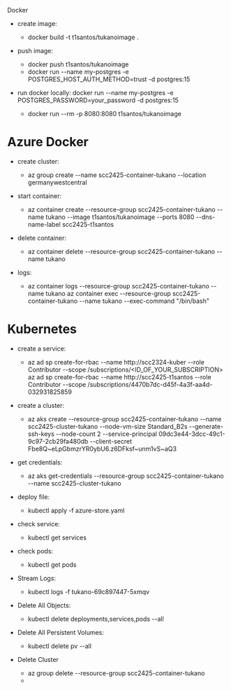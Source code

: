 Docker
* create image:
    -   docker build -t t1santos/tukanoimage .
* push image:
  -  docker push t1santos/tukanoimage
  -   docker run --name my-postgres -e POSTGRES_HOST_AUTH_METHOD=trust -d postgres:15
* run docker locally:
  docker run --name my-postgres -e POSTGRES_PASSWORD=your_password -d postgres:15

    - docker run --rm -p 8080:8080 t1santos/tukanoimage
# Azure Docker
* create cluster:
    -   az group create --name scc2425-container-tukano --location germanywestcentral
* start container:
     - az container create --resource-group scc2425-container-tukano --name tukano --image t1santos/tukanoimage --ports 8080 --dns-name-label scc2425-t1santos


* delete container:
    - az container delete --resource-group scc2425-container-tukano --name tukano 

* logs:
    - az container logs --resource-group scc2425-container-tukano --name tukano
      az container exec --resource-group scc2425-container-tukano --name tukano --exec-command "/bin/bash"

# Kubernetes
* create a service:
    -  az ad sp create-for-rbac --name http://scc2324-kuber --role Contributor --scope /subscriptions/<ID_OF_YOUR_SUBSCRIPTION>
       az ad sp create-for-rbac --name http://scc2425-t1santos --role Contributor --scope /subscriptions/4470b7dc-d45f-4a3f-aa4d-032931825859
* create a cluster:
    - az aks create --resource-group scc2425-container-tukano --name scc2425-cluster-tukano --node-vm-size Standard_B2s --generate-ssh-keys --node-count 2 --service-principal  09dc3e44-3dcc-49c1-9c97-2cb29fa480db --client-secret Fbe8Q~eLpGbmzrYR0ybU6.z6DFksf~unm1vS~aQ3

* get credentials:
    - az aks get-credentials --resource-group scc2425-container-tukano --name scc2425-cluster-tukano

* deploy file:
    - kubectl apply -f azure-store.yaml

* check service:
    - kubectl get services

* check pods:
    - kubectl get pods

* Stream Logs:
    - kubectl logs -f tukano-69c897447-5xmqv

* Delete All Objects:
    -  kubectl delete deployments,services,pods --all

* Delete All Persistent Volumes:
    - kubectl delete pv --all

* Delete Cluster
    - az group delete --resource-group scc2425-container-tukano
    - 